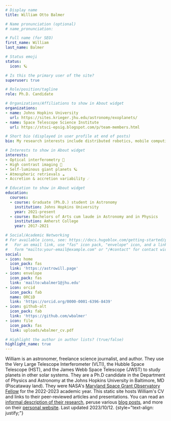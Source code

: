 ```yaml
---
# Display name
title: William Otto Balmer

# Name pronunciation (optional)
# name_pronunciation: 

# Full name (for SEO)
first_name: William
last_name: Balmer

# Status emoji
status:
  icon: 🪐

# Is this the primary user of the site?
superuser: true

# Role/position/tagline
role: Ph.D. Candidate

# Organizations/Affiliations to show in About widget
organizations:
- name: Johns Hopkins University
  url: https://sites.krieger.jhu.edu/astronomy/exoplanets/
- name: Space Telescope Science Institute
  url: https://stsci-epsig.blogspot.com/p/team-members.html

# Short bio (displayed in user profile at end of posts)
bio: My research interests include distributed robotics, mobile computing and programmable matter.

# Interests to show in About widget
interests:
- Optical interferometry 💫
- High contrast imaging 🌟
- Self-luminous giant planets 🪐
- Atmospheric retrievals ☁️
- Accretion & accretion variability ☄️

# Education to show in About widget
education:
  courses:
  - course: Graduate (Ph.D.) student in Astronomy
    institution: Johns Hopkins University
    year: 2021-present
  - course: Bachelors of Arts cum laude in Astronomy and in Physics
    institution: Amherst College
    year: 2017-2021

# Social/Academic Networking
# For available icons, see: https://docs.hugoblox.com/getting-started/page-builder/#icons
#   For an email link, use "fas" icon pack, "envelope" icon, and a link in the
#   form "mailto:your-email@example.com" or "/#contact" for contact widget.
social:
- icon: home
  icon_pack: fas
  link: 'https://astrowill.page'
- icon: envelope
  icon_pack: fas
  link: 'mailto:wbalmer1@jhu.edu'
- icon: orcid
  icon_pack: fab
  name: ORCiD
  link: 'https://orcid.org/0000-0001-6396-8439'
- icon: github-alt
  icon_pack: fab
  link: 'https://github.com/wbalmer'
- icon: file
  icon_pack: fas
  link: uploads/wbalmer_cv.pdf

# Highlight the author in author lists? (true/false)
highlight_name: true
---
```


William is an astronomer, freelance science journalist, and author. They use the Very Large Telescope Interferometer (VLTI), the Hubble Space Telescope (HST), and the James Webb Space Telescope (JWST) to study planets in other solar systems. They are a Ph.D candidate in the Department of Physics and Astronomy at the Johns Hopkins University in Baltimore, MD (Piscataway land). They were NASA's [Maryland Space Grant Observatory Fellow](https://md.spacegrant.org/about-mdsgc/our-people/) for the 2022-2023 academic year. This static site hosts William's CV and links to their peer-reviewed articles and presentations. You can read an [informal description of their research](https://www.astrowill.page/research/), peruse various [blog posts](https://www.astrowill.page/log/), and more on their [personal website](https://www.astrowill.page/). Last updated 2023/10/12.
{style="text-align: justify;"}

